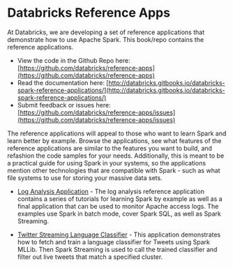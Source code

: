 # Databricks Reference Apps

At Databricks, we are developing a set of reference applications that demonstrate how to use Apache Spark.  This book/repo contains the reference applications.

* View the code in the Github Repo here: [https://github.com/databricks/reference-apps](https://github.com/databricks/reference-apps)
* Read the documentation here: [http://databricks.gitbooks.io/databricks-spark-reference-applications/](http://databricks.gitbooks.io/databricks-spark-reference-applications/)
* Submit feedback or issues here: [https://github.com/databricks/reference-apps/issues](https://github.com/databricks/reference-apps/issues)

The reference applications will appeal to those who want to learn Spark and learn better by example.  Browse the applications, see
what features of the reference applications are similar to the features you want to build, and
refashion the code samples for your needs.  Additionally, this is meant to be a practical guide for using Spark in your
systems, so the applications mention other technologies that are compatible with Spark - such as what file systems to use for storing your massive data sets.

* [Log Analysis Application](http://databricks.gitbooks.io/databricks-spark-reference-applications/logs_analyzer/README.html) - The log analysis reference application contains a series of tutorials for learning Spark by example as well as a final application that can be used to monitor Apache access logs.  The examples use Spark in batch mode, cover Spark SQL, as well as Spark Streaming.

* [Twitter Streaming Language Classifier](http://databricks.gitbooks.io/databricks-spark-reference-applications/twitter_classifier/README.html) - This application demonstrates how to fetch and train a language classifier for Tweets using Spark MLLib.  Then Spark Streaming is used to call the trained classifier and filter out live tweets that match a specified cluster.
